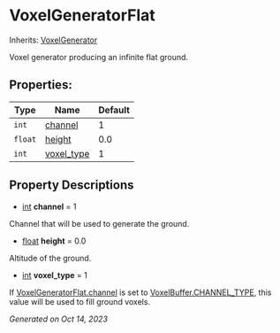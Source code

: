 # VoxelGeneratorFlat

Inherits: [VoxelGenerator](VoxelGenerator.md)

Voxel generator producing an infinite flat ground.

## Properties: 


Type     | Name                         | Default 
-------- | ---------------------------- | --------
`int`    | [channel](#i_channel)        | 1       
`float`  | [height](#i_height)          | 0.0     
`int`    | [voxel_type](#i_voxel_type)  | 1       
<p></p>

## Property Descriptions

- [int](https://docs.godotengine.org/en/stable/classes/class_int.html)<span id="i_channel"></span> **channel** = 1

Channel that will be used to generate the ground.

- [float](https://docs.godotengine.org/en/stable/classes/class_float.html)<span id="i_height"></span> **height** = 0.0

Altitude of the ground.

- [int](https://docs.godotengine.org/en/stable/classes/class_int.html)<span id="i_voxel_type"></span> **voxel_type** = 1

If [VoxelGeneratorFlat.channel](VoxelGeneratorFlat.md#i_channel) is set to [VoxelBuffer.CHANNEL_TYPE](VoxelBuffer.md#enumerations), this value will be used to fill ground voxels.

_Generated on Oct 14, 2023_
